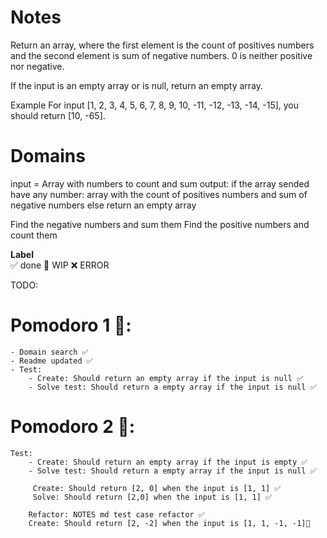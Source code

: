 # Notes

Return an array, where the first element is the count of positives numbers and the second element is sum of negative numbers. 0 is neither positive nor negative.

If the input is an empty array or is null, return an empty array.

Example
For input [1, 2, 3, 4, 5, 6, 7, 8, 9, 10, -11, -12, -13, -14, -15], you should return [10, -65].

# Domains

input = Array with numbers to count and sum
output: if the array sended have any number: array with the count of positives numbers and sum of negative numbers
        else return an empty array

Find the negative numbers and sum them
Find the positive numbers and count them

**Label**  
✅ done 🚧 WIP ❌ ERROR

TODO:

# Pomodoro 1 🍅:
    - Domain search ✅
    - Readme updated ✅
    - Test: 
        - Create: Should return an empty array if the input is null ✅
        - Solve test: Should return a empty array if the input is null ✅

# Pomodoro 2 🍅:
    Test:
        - Create: Should return an empty array if the input is empty ✅
        - Solve test: Should return a empty array if the input is null ✅

         Create: Should return [2, 0] when the input is [1, 1] ✅
         Solve: Should return [2,0] when the input is [1, 1] ✅

        Refactor: NOTES md test case refactor ✅
        Create: Should return [2, -2] when the input is [1, 1, -1, -1]🚧